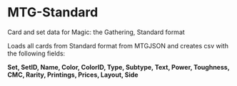 # MTG-Standard
Card and set data for Magic: the Gathering, Standard format

Loads all cards from Standard format from MTGJSON and creates csv with the following fields:

**Set, SetID, Name, Color, ColorID, Type, Subtype, Text, Power, Toughness, CMC, Rarity, Printings, Prices, Layout, Side**
